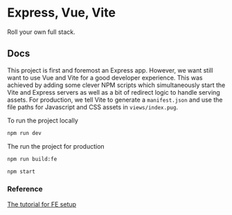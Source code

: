 # Express, Vue, Vite

Roll your own full stack.

## Docs

This project is first and foremost an Express app. However, we want still want to use Vue and Vite for a good developer experience. This was achieved by adding some clever NPM scripts which simultaneously start the Vite and Express servers as well as a bit of redirect logic to handle serving assets. For production, we tell Vite to generate a `manifest.json` and use the file paths for Javascript and CSS assets in `views/index.pug`.

To run the project locally

```bash
npm run dev
```

The run the project for production

```bash
npm run build:fe

npm start
```

### Reference

[The tutorial for FE setup](https://blog.codeminer42.com/making-a-full-stack-app-with-vue-vite-and-express-that-supports-hot-reload/)

